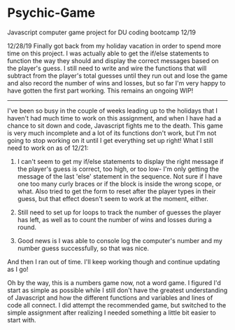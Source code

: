 # Psychic-Game
Javascript computer game project for DU coding bootcamp 12/19

12/28/19
Finally got back from my holiday vacation in order to spend more time on this project. I was actually able to get the if/else statements to function the way they should and display the correct messages based on the player's guess. I still need to write and wire the functions that will subtract from the player's total guesses until they run out and lose the game and also record the number of wins and losses, but so far I'm very happy to have gotten the first part working. This remains an ongoing WIP!

- - -

I've been so busy in the couple of weeks leading up to the holidays that I haven't had much time to work on this assignment, and when I have had a chance to sit down and code, Javascript fights me to the death. This game is very much incomplete and a lot of its functions don't work, but I'm not going to stop working on it until I get everything set up right! What I still need to work on as of 12/21:

1) I can't seem to get my if/else statements to display the right message if the player's guess is correct, too high, or too low- I'm only getting the message of the last 'else' statement in the sequence. Not sure if I have one too many curly braces or if the block is inside the wrong scope, or what. Also tried to get the form to reset after the player types in their guess, but that effect doesn't seem to work at the moment, either.

2) Still need to set up for loops to track the number of guesses the player has left, as well as to count the number of wins and losses during a round.

3) Good news is I was able to console log the computer's number and my number guess successfully, so that was nice.

And then I ran out of time. I'll keep working though and continue updating as I go!

Oh by the way, this is a numbers game now, not a word game. I figured I'd start as simple as possible while I still don't have the greatest understanding of Javascript and how the different functions and variables and lines of code all connect. I did attempt the recommended game, but switched to the simple assignment after realizing I needed something a little bit easier to start with. 
